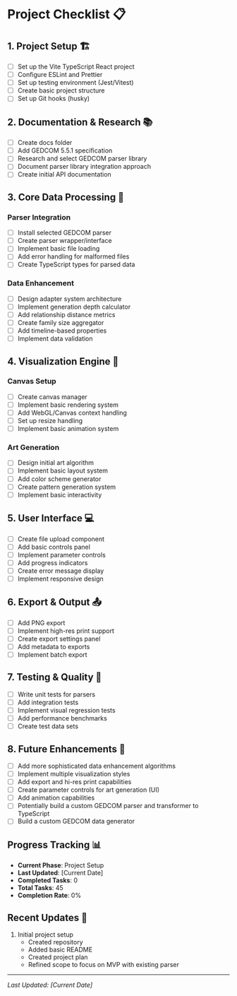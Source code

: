 # Project Checklist 📋

## 1. Project Setup 🏗️

- [ ] Set up the Vite TypeScript React project
- [ ] Configure ESLint and Prettier
- [ ] Set up testing environment (Jest/Vitest)
- [ ] Create basic project structure
- [ ] Set up Git hooks (husky)

## 2. Documentation & Research 📚

- [ ] Create docs folder
- [ ] Add GEDCOM 5.5.1 specification
- [ ] Research and select GEDCOM parser library
- [ ] Document parser library integration approach
- [ ] Create initial API documentation

## 3. Core Data Processing 🔄

### Parser Integration

- [ ] Install selected GEDCOM parser
- [ ] Create parser wrapper/interface
- [ ] Implement basic file loading
- [ ] Add error handling for malformed files
- [ ] Create TypeScript types for parsed data

### Data Enhancement

- [ ] Design adapter system architecture
- [ ] Implement generation depth calculator
- [ ] Add relationship distance metrics
- [ ] Create family size aggregator
- [ ] Add timeline-based properties
- [ ] Implement data validation

## 4. Visualization Engine 🎨

### Canvas Setup

- [ ] Create canvas manager
- [ ] Implement basic rendering system
- [ ] Add WebGL/Canvas context handling
- [ ] Set up resize handling
- [ ] Implement basic animation system

### Art Generation

- [ ] Design initial art algorithm
- [ ] Implement basic layout system
- [ ] Add color scheme generator
- [ ] Create pattern generation system
- [ ] Implement basic interactivity

## 5. User Interface 💻

- [ ] Create file upload component
- [ ] Add basic controls panel
- [ ] Implement parameter controls
- [ ] Add progress indicators
- [ ] Create error message display
- [ ] Implement responsive design

## 6. Export & Output 📤

- [ ] Add PNG export
- [ ] Implement high-res print support
- [ ] Create export settings panel
- [ ] Add metadata to exports
- [ ] Implement batch export

## 7. Testing & Quality 🧪

- [ ] Write unit tests for parsers
- [ ] Add integration tests
- [ ] Implement visual regression tests
- [ ] Add performance benchmarks
- [ ] Create test data sets

## 8. Future Enhancements 🚀

- [ ] Add more sophisticated data enhancement algorithms
- [ ] Implement multiple visualization styles
- [ ] Add export and hi-res print capabilities
- [ ] Create parameter controls for art generation (UI)
- [ ] Add animation capabilities
- [ ] Potentially build a custom GEDCOM parser and transformer to TypeScript
- [ ] Build a custom GEDCOM data generator

## Progress Tracking 📊

- **Current Phase**: Project Setup
- **Last Updated**: [Current Date]
- **Completed Tasks**: 0
- **Total Tasks**: 45
- **Completion Rate**: 0%

## Recent Updates 🔄

1. Initial project setup
   - Created repository
   - Added basic README
   - Created project plan
   - Refined scope to focus on MVP with existing parser

---

_Last Updated: [Current Date]_
